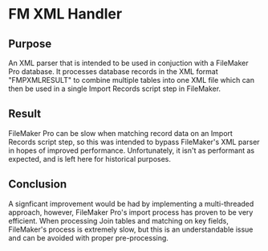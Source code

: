 # FM XML Handler

## Purpose
An XML parser that is intended to be used in conjuction with a FileMaker Pro database. It processes database records in the XML format "FMPXMLRESULT" to combine multiple tables into one XML file which can then be used in a single Import Records script step in FileMaker. 

## Result
FileMaker Pro can be slow when matching record data on an Import Records script step, so this was intended to bypass FileMaker's XML parser in hopes of improved performance. Unfortunately, it isn't as performant as expected, and is left here for historical purposes.

## Conclusion
A signficant improvement would be had by implementing a multi-threaded approach, however, FileMaker Pro's import process has proven to be very efficient. When processing Join tables and matching on key fields, FileMaker's process is extremely slow, but this is an understandable issue and can be avoided with proper pre-processing.

